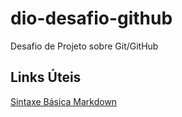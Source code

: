 # dio-desafio-github
Desafio de Projeto sobre Git/GitHub

## Links Úteis
[Sintaxe Básica Markdown](https://markdownguide.org/basic-syntax/)
